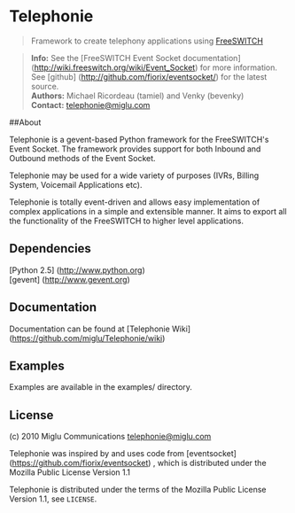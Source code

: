 # Telephonie

> Framework to create telephony applications using [FreeSWITCH](http://www.freeswitch.org)

>**Info:** See the [FreeSWITCH Event Socket documentation] (http://wiki.freeswitch.org/wiki/Event_Socket) for more information. See [github] (http://github.com/fiorix/eventsocket/) for the latest source.  
>**Authors:** Michael Ricordeau (tamiel) and Venky (bevenky)  
>**Contact:** <telephonie@miglu.com>    


##About

Telephonie is a gevent-based Python framework for the FreeSWITCH's Event Socket.
The framework provides support for both Inbound and Outbound methods of the Event Socket.

Telephonie may be used for a wide variety of purposes (IVRs, Billing System, Voicemail Applications etc).

Telephonie is totally event-driven and allows easy implementation of complex applications in a simple and extensible manner.
It aims to export all the functionality of the FreeSWITCH to higher level applications.


## Dependencies

[Python 2.5] (http://www.python.org)  
[gevent] (http://www.gevent.org)  


## Documentation

Documentation can be found at [Telephonie Wiki] (https://github.com/miglu/Telephonie/wiki) 


## Examples

Examples are available in the examples/ directory.


## License

(c) 2010 Miglu Communications <telephonie@miglu.com>

Telephonie was inspired by and uses code from [eventsocket] (https://github.com/fiorix/eventsocket) , which is distributed
under the Mozilla Public License Version 1.1

Telephonie is distributed under the terms of the Mozilla Public License Version 1.1, see `LICENSE`.
